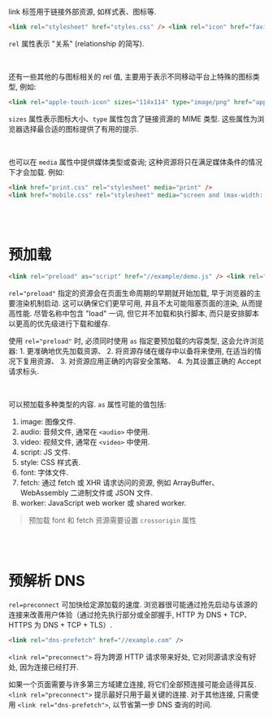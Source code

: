 <br>

link 标签用于链接外部资源, 如样式表、图标等.

```html
<link rel="stylesheet" href="styles.css" /> <link rel="icon" href="favicon.ico" />
```

`rel` 属性表示 "关系" (relationship 的简写).

<br>

还有一些其他的与图标相关的 rel 值, 主要用于表示不同移动平台上特殊的图标类型, 例如:

```html
<link rel="apple-touch-icon" sizes="114x114" type="image/png" href="apple-icon-114.png" />
```

`sizes` 属性表示图标大小、`type` 属性包含了链接资源的 MIME 类型. 这些属性为浏览器选择最合适的图标提供了有用的提示.

<br>

也可以在 `media` 属性中提供媒体类型或查询; 这种资源将只在满足媒体条件的情况下才会加载. 例如:

```html
<link href="print.css" rel="stylesheet" media="print" />
<link href="mobile.css" rel="stylesheet" media="screen and (max-width: 600px)" />
```

<br><br>

# 预加载

```html
<link rel="preload" as="script" href="//example/demo.js" /> <link rel="preload" as="style" href="style.css" />
```

`rel="preload"` 指定的资源会在页面生命周期的早期就开始加载, 早于浏览器的主要渲染机制启动. 这可以确保它们更早可用, 并且不太可能阻塞页面的渲染, 从而提高性能. 尽管名称中包含 "load" 一词, 但它并不加载和执行脚本, 而只是安排脚本以更高的优先级进行下载和缓存.

使用 `rel="preload"` 时, 必须同时使用 `as` 指定要预加载的内容类型, 这会允许浏览器: 1. 更准确地优先加载资源、 2. 将资源存储在缓存中以备将来使用, 在适当的情况下复用资源、 3. 对资源应用正确的内容安全策略、 4. 为其设置正确的 Accept 请求标头.

<br>

可以预加载多种类型的内容. `as` 属性可能的值包括:

1. image: 图像文件.
2. audio: 音频文件, 通常在 `<audio>` 中使用.
3. video: 视频文件, 通常在 `<video>` 中使用.
4. script: JS 文件.
5. style: CSS 样式表.
6. font: 字体文件.
7. fetch: 通过 fetch 或 XHR 请求访问的资源, 例如 ArrayBuffer、WebAssembly 二进制文件或 JSON 文件.
8. worker: JavaScript web worker 或 shared worker.

> 预加载 font 和 fetch 资源需要设置 `crossorigin` 属性

<br><br>

# 预解析 DNS

`rel=preconnect` 可加快给定源加载的速度. 浏览器很可能通过抢先启动与该源的连接来改善用户体验（通过抢先执行部分或全部握手, HTTP 为 DNS + TCP、HTTPS 为 DNS + TCP + TLS）.

```html
<link rel="dns-prefetch" href="//example.com" />
```

`<link rel="preconnect">` 将为跨源 HTTP 请求带来好处, 它对同源请求没有好处, 因为连接已经打开.

如果一个页面需要与许多第三方域建立连接, 将它们全部预连接可能会适得其反. `<link rel="preconnect">` 提示最好只用于最关键的连接. 对于其他连接, 只需使用 `<link rel="dns-prefetch">`, 以节省第一步 DNS 查询的时间.

<br>
